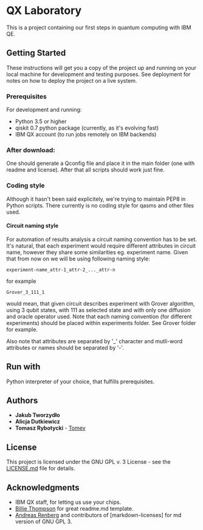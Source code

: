 # QX Laboratory

This is a project containing our first steps in quantum computing with IBM QE.

## Getting Started

These instructions will get you a copy of the project up and running on your local machine for development and testing
purposes. See deployment for notes on how to deploy the project on a live system.

### Prerequisites

For development and running:

* Python 3.5 or higher
* qiskit 0.7 python package (currently, as it's evolving fast)
* IBM QX account (to run jobs remotely on IBM backends)

### After download:

One should generate a Qconfig file and place it in the main folder (one with readme and license). After that all scripts
should work just fine.

### Coding style

Although it hasn't been said explicitely, we're trying to maintain PEP8 in Python scripts. There currently is no coding
style for qasms and other files used.

#### Circuit naming style

For automation of results analysis a circuit naming convention has to be set. It's natural, that each experiment would
require different attributes in circuit name, however they share some similarities eg. experiment name. Given that from
now on we will be using following naming style:

```
experiment-name_attr-1_attr-2_..._attr-n
```

for example

```
Grover_3_111_1
``` 

would mean, that given circuit describes experiment with Grover algorithm, using 3 qubit states, with 111 as selected
state and with only one diffusion and oracle operator used. Note that each naming convention (for different experiments)
should be placed within experiments folder. See Grover folder for example.

Also note that attributes are separated by '_' character and mutli-word attributes or names should be separated by '-'.  

## Run with

Python interpreter of your choice, that fulfills prerequisites.

## Authors
* **Jakub Tworzydło**
* **Alicja Dutkiewicz** 
* **Tomasz Rybotycki** - [Tomev](https://github.com/Tomev)

## License

This project is licensed under the GNU GPL v. 3 License - see the [LICENSE.md](LICENSE.md) file for details.

## Acknowledgments

* IBM QX staff, for letting us use your chips. 
* [Billie Thompson](https://github.com/PurpleBooth) for great readme.md template.
* [Andreas Renberg](https://github.com/IQAndreas) and contributors of [markdown-licenses] for md version of GNU GPL 3.

